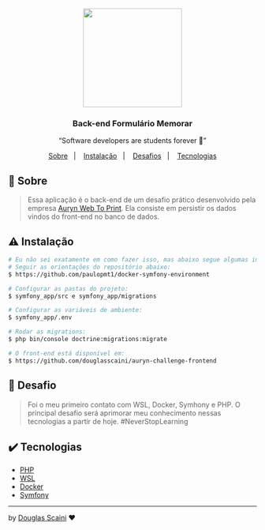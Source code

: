 <h1 align="center"><img src="https://memorar.fot.br/images/company/memorar.fot.br.png" width="200px"/></h1>

<h3 align="center">Back-end Formulário Memorar</h3>

<p align="center">“Software developers are students forever 🧠”</p>

<p align="center">
  <a href="#about">Sobre</a>&nbsp;&nbsp;&nbsp;|&nbsp;&nbsp;&nbsp;
  <a href="#install">Instalação</a>&nbsp;&nbsp;&nbsp;|&nbsp;&nbsp;&nbsp;
  <a href="#challenge">Desafios</a>&nbsp;&nbsp;&nbsp;|&nbsp;&nbsp;&nbsp;
  <a href="#technologies">Tecnologias</a>
</p>

## :speech_balloon: Sobre <a name="about"></a>

> Essa aplicação é o back-end de um desafio prático desenvolvido pela empresa [Auryn Web To Print](https://www.auryn.com.br/). Ela consiste em persistir os dados vindos do front-end no banco de dados.

## :warning: Instalação <a name="install"></a>

```bash
# Eu não sei exatamente em como fazer isso, mas abaixo segue algumas instruções:
# Seguir as orientações do repositório abaixo:
$ https://github.com/paulopmt1/docker-symfony-environment

# Configurar as pastas do projeto:
$ symfony_app/src e symfony_app/migrations

# Configurar as variáveis de ambiente:
$ symfony_app/.env

# Rodar as migrations:
$ php bin/console doctrine:migrations:migrate

# O front-end está disponível em:
$ https://github.com/douglasscaini/auryn-challenge-frontend
```

## :triangular_flag_on_post: Desafio <a name="challenge"></a>

> Foi o meu primeiro contato com WSL, Docker, Symhony e PHP. O principal desafio será aprimorar meu conhecimento nessas tecnologias a partir de hoje. #NeverStopLearning

## :heavy_check_mark: Tecnologias <a name="technologies"></a>

- [PHP](https://www.php.net/)
- [WSL](https://docs.microsoft.com/pt-br/windows/wsl/install)
- [Docker](https://www.docker.com/)
- [Symfony](https://symfony.com/)

---

by [Douglas Scaini](https://www.github.com/douglasscaini) ❤️
